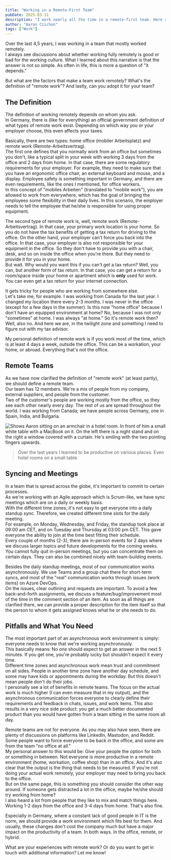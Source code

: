 ```yaml
---
title: "Working in a Remote-First Team"
pubDate: 2025-03-31
description: "I work nearly all the time in a remote-first team. Here are some things I learned."
author: "Aaron Czichon"
tags: ["Work"]
---
```


Over the last 4,5 years, I was working in a team that mostly worked remotely.   
I always see discussions about whether working fully remotely is good or bad for the working culture. What I learned about this narrative is that the answer is not so simple. As often in life, this is more a question of "it depends."   

But what are the factors that make a team work remotely? What's the definition of "remote work"? And lastly, can you adopt it for your team?

## The Definition
The definition of working remotely depends on whom you ask.   
In Germany, there is (like for everything) an official government definition of what types of remote work exist. Depending on which way you or your employer choose, this even affects your taxes.   

Basically, there are two types: home office (mobiler Arbeitsplatz) and remote work (Remote-Arbeitsvertrag).    
The first one defines that you normally work from an office but sometimes you don't, like a typical split in your week with working 3 days from the office and 2 days from home. In that case, there are some regulatory requirements for your employer. For example, they need to make sure that you have an ergonomic office chair, an external keyboard and mouse, and a display. Employee safety is something important in Germany, and there are even requirements, like the ones I mentioned, for office workers.    
In this concept of "mobiles Arbeiten" (translated to "mobile work"), you are allowed to work from everywhere, which has the goal of bringing the employees some flexibility in their daily lives. In this scenario, the employer needs to tell the employee that he/she is responsible for using proper equipment.   

The second type of remote work is, well, remote work (Remote-Arbeitsvertrag). In that case, your primary work location is your home. So you do not have the tax benefits of getting a tax return for driving to the office. On the other hand, your employer can't force you back into the office. In that case, your employer is also not responsible for your equipment in the office. So they don't have to provide you with a chair, desk, and so on inside the office when you're there. But they need to provide it for you in your home.    
But wait. Why would you want this if you can't get a tax return? Well, you can, but another form of tax return. In that case, you can get a return for a room/space inside your home or apartment which is **only** used for work. You can even get a tax return for your internet connection. 

It gets tricky for people who are working from somewhere else.    
Let's take me, for example. I was working from Canada for the last year. I changed my location there every 2-3 months. I was never in the office (except for a few days in the summer). Is this now "home office" because I don't have an equipped environment at home? No, because I was not only "sometimes" at home. I was always "at home." So it's remote work then? Well, also no. And here we are, in the twilight zone and something I need to figure out with my tax advisor.

My personal definition of remote work is if you work most of the time, which is at least 4 days a week, outside the office. This can be a workation, your home, or abroad. Everything that's not the office.

## Remote Teams
As we have now clarified the definition of "remote work" (at least partly), we should define a remote team.   
Our team has 12 members. We're a mix of people from my company, external suppliers, and people from the customer.   
Two of the customer's people are working mostly from the office, so they see each other nearly every day. The rest of us are spread throughout the world. I was working from Canada; we have people across Germany, one in Spain, India, and Bulgaria.

![Shows Aaron sitting on an armchair in a hotel room. In front of him a small white table with a MacBook on it. On the left there is a night stand and on the right a window covered with a curtain. He's smiling with the two pointing fingers upwards.](https://directus.aaronczichon.de/assets/94f181f4-260f-4056-8b6e-3e7fa8a19990.jpeg)
> Over the last years I learned to be productive on various places. Even hotel rooms on a small table.

## Syncing and Meetings
In a team that is spread across the globe, it's important to commit to certain processes.   
As we're working with an Agile approach which is Scrum-like, we have sync meetings which are on a daily or weekly basis.    
With the different time zones, it's not easy to get everyone into a daily standup sync. Therefore, we created different time slots for the daily meeting.    
For example, on Monday, Wednesday, and Friday, the standup took place at 09:00 am CET, and on Tuesday and Thursday at 03:00 pm CET. This gave everyone the ability to join at the time best fitting their schedule.   
Every couple of months (2-3), there are in-person events for 2 days where we discuss larger topics and future developments for the coming weeks. You cannot fully quit in-person meetings, but you can concentrate them on certain days. They can also be combined nicely with team-building events.

Besides the daily standup meetings, most of our communication works asynchronously. We use Teams and a group chat there for short-term syncs, and most of the "real" communication works through issues (work items) on Azure DevOps.    
On the issues, clear outlining and requests are important. To avoid a few back-and-forth assignments, we discuss a feature/bug/improvement most of the time in the comment section of an item. As soon as all things are clarified there, we can provide a proper description for the item itself so that the person to whom it gets assigned knows what he or she needs to do.

## Pitfalls and What You Need
The most important part of an asynchronous work environment is simply: everyone needs to know that we're working asynchronously.    
This basically means: No one should expect to get an answer in the next 5 minutes. If you get one, you're probably lucky but shouldn't expect it every time.   
Different time zones and asynchronous work mean trust and commitment on all sides. People in another time zone have another day schedule, and some may have kids or appointments during the workday. But this doesn't mean people don't do their jobs.    
I personally see a lot of benefits in remote teams. The focus on the actual work is much higher (I can even measure that in my output), and the asynchronous communication forces everyone to clearly define their requirements and feedback in chats, issues, and work items. This also results in a very nice side product: you get a much better documented product than you would have gotten from a team sitting in the same room all day.

Remote teams are not for everyone. As you may also have seen, there are plenty of discussions on platforms like LinkedIn, Mastodon, and Reddit. Some people want to force everyone to be back in the office, and some are from the team "no office at all."    
My personal answer to this would be: Give your people the option for both or something in between. Not everyone is more productive in a remote environment (home, workation, coffee shop) than in an office. And it's also clear that the output is the thing that needs to be measured. If you're not doing your actual work remotely, your employer may need to bring you back to the office.    
But on the same page, this is something you should consider the other way around. If someone gets distracted a lot in the office, maybe he/she should try working from home?    
I also heard a lot from people that they like to mix and match things here. Working 1-2 days from the office and 3-4 days from home. That's also fine.   

Especially in Germany, where a constant lack of good people in IT is the norm, we should provide a work environment which fits best for them. And usually, these changes don't cost the company much but have a major impact on the productivity of a team. In both ways. In the office, remote, or hybrid.

What are your experiences with remote work? Or do you want to get in touch with additional information? Let me know!